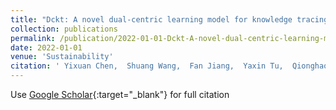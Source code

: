 ```yaml
---
title: "Dckt: A novel dual-centric learning model for knowledge tracing"
collection: publications
permalink: /publication/2022-01-01-Dckt-A-novel-dual-centric-learning-model-for-knowledge-tracing
date: 2022-01-01
venue: 'Sustainability'
citation: ' Yixuan Chen,  Shuang Wang,  Fan Jiang,  Yaxin Tu,  Qionghao Huang, &quot;Dckt: A novel dual-centric learning model for knowledge tracing.&quot; Sustainability, 2022.'
---
```

Use [Google Scholar](https://scholar.google.com/scholar?q=Dckt:+A+novel+dual+centric+learning+model+for+knowledge+tracing){:target="_blank"} for full citation